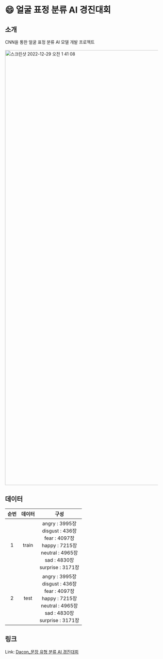 # 😄 얼굴 표정 분류 AI 경진대회
## 소개
CNN을 통한 얼굴 표정 분류 AI 모델 개발 프로젝트<br/><br/>
<img width="1429" alt="스크린샷 2022-12-29 오전 1 41 08" src="https://user-images.githubusercontent.com/108471861/209844423-f0ed0deb-72be-4312-acb4-bb8a4b0042b7.png">

## 데이터
|순번|데이터|구성|             
|:-:|:-------:|:------:|          
|1|train|angry : 3995장<br/>disgust : 436장<br/>fear : 4097장<br/>happy : 7215장<br/>neutral : 4965장<br/>sad : 4830장<br/>surprise : 3171장|                       
|2|test|angry : 3995장<br/>disgust : 436장<br/>fear : 4097장<br/>happy : 7215장<br/>neutral : 4965장<br/>sad : 4830장<br/>surprise : 3171장|         
## 링크
Link: [Dacon_문장 유형 분류 AI 경진대회][Daconlink]

[Daconlink]: https://dacon.io/competitions/official/236037/overview/description
